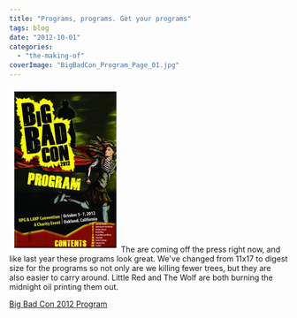 ```yaml
---
title: "Programs, programs. Get your programs"
tags: blog
date: "2012-10-01"
categories: 
  - "the-making-of"
coverImage: "BigBadCon_Program_Page_01.jpg"
---
```


[![](/images/BigBadCon_Program_Page_01-202x300.jpg "BigBadCon_Program_Page_01")](http://www.bigbadcon.com/wp-content/uploads/2012/09/BigBadCon2012Program.pdf)The are coming off the press right now, and like last year these programs look great. We've changed from 11x17 to digest size for the programs so not only are we killing fewer trees, but they are also easier to carry around. Little Red and The Wolf are both burning the midnight oil printing them out.

[Big Bad Con 2012 Program](http://www.bigbadcon.com/wp-content/uploads/2012/09/BigBadCon2012Program.pdf)
